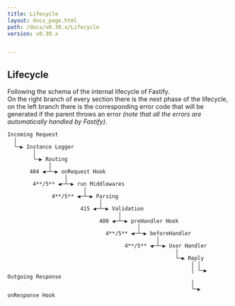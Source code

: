 ```yaml
---
title: Lifecycle
layout: docs_page.html
path: /docs/v0.30.x/Lifecycle
version: v0.30.x


---
```


## Lifecycle
Following the schema of the internal lifecycle of Fastify.  
On the right branch of every section there is the next phase of the lifecycle, on the left branch there is the corresponding error code that will be generated if the parent throws an error *(note that all the errors are automatically handled by Fastify)*.
```
Incoming Request
  │
  └─▶ Instance Logger
        │
        └─▶ Routing
             │
       404 ◀─┴─▶ onRequest Hook
                  │
        4**/5** ◀─┴─▶ run Middlewares
                        │
              4**/5** ◀─┴─▶ Parsing
                             │
                       415 ◀─┴─▶ Validation
                                   │
                             400 ◀─┴─▶ preHandler Hook
                                         │
                               4**/5** ◀─┴─▶ beforeHandler
                                               │
                                     4**/5** ◀─┴─▶ User Handler
                                                     │
                                                     └─▶ Reply
                                                          │ │
                                                          │ └─▶ Outgoing Response
                                                          │
                                                          └─▶ onResponse Hook
```
